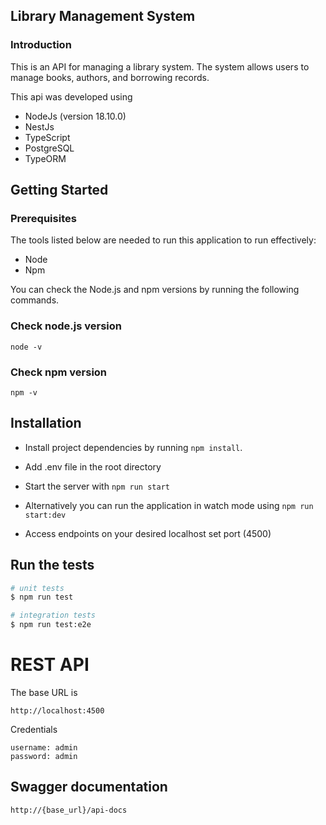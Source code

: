 ## Library Management System

### Introduction

This is an API for managing a library system. The system allows users to manage books, authors, and borrowing records.

This api was developed using

- NodeJs (version 18.10.0)
- NestJs
- TypeScript
- PostgreSQL
- TypeORM

## Getting Started

### Prerequisites

The tools listed below are needed to run this application to run effectively:

- Node
- Npm

You can check the Node.js and npm versions by running the following commands.

### Check node.js version

`node -v`

### Check npm version

`npm -v`

## Installation

- Install project dependencies by running `npm install`.

- Add .env file in the root directory

- Start the server with `npm run start`

- Alternatively you can run the application in watch mode using `npm run start:dev`

- Access endpoints on your desired localhost set port (4500)

## Run the tests

```bash
# unit tests
$ npm run test

# integration tests
$ npm run test:e2e
```

# REST API


The base URL is

    http://localhost:4500
 
Credentials

    username: admin
    password: admin

## Swagger documentation

    http://{base_url}/api-docs


